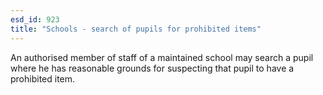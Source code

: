 ```yaml
---
esd_id: 923
title: "Schools - search of pupils for prohibited items"
---
```


An authorised member of staff of a maintained school may search a pupil where he has reasonable grounds for suspecting that pupil to have a prohibited item.

